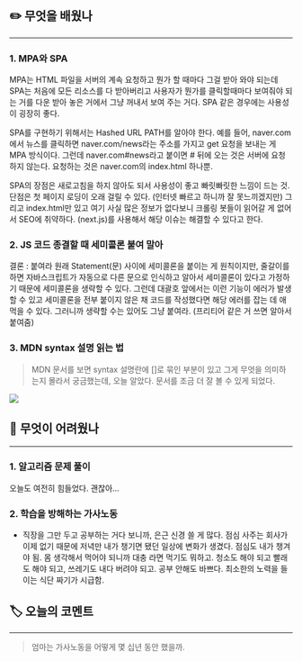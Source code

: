 ## ✏️ 무엇을 배웠나
---

### 1. MPA와 SPA
MPA는 HTML 파일을 서버의 계속 요청하고 뭔가 할 때마다 그걸 받아 와야 되는데 SPA는 처음에 모든 리소스를 다 받아버리고 사용자가 뭔가를 클릭할때마다 보여줘야 되는 거를 다운 받아 놓은 거에서 그냥 꺼내서 보여 주는 거다. SPA 같은 경우에는 사용성이 굉장히 좋다.

SPA를 구현하기 위해서는 Hashed URL PATH를 알아야 한다. 예를 들어, naver.com에서 뉴스를 클릭하면 naver.com/news라는 주소를 가지고 get 요청을 보내는 게 MPA 방식이다. 그런데 naver.com#news라고 붙이면 # 뒤에 오는 것은 서버에 요청하지 않는다. 요청하는 것은 naver.com의 index.html 하나뿐.

SPA의 장점은 새로고침을 하지 않아도 되서 사용성이 좋고 빠릿빠릿한 느낌이 드는 것. 단점은 첫 페이지 로딩이 오래 걸릴 수 있다. (인터넷 빠르고 하니까 잘 못느끼겠지만) 그리고 index.html만 있고 여기 사실 많은 정보가 없다보니 크롤링 봇들이 읽어갈 게 없어서 SEO에 취약하다. (next.js)를 사용해서 해당 이슈는 해결할 수 있다고 한다.
### 2. JS 코드 종결할 때 세미콜론 붙여 말아
결론 : 붙여라
원래 Statement(문) 사이에 세미콜론을 붙이는 게 원칙이지만, 줄갈이를 하면 자바스크립트가 자동으로 다른 문으로 인식하고 알아서 세미콜론이 있다고 가정하기 때문에 세미콜론을 생략할 수 있다. 그런데 대괄호 앞에서는 이런 기능이 에러가 발생할 수 있고 세미콜론을 전부 붙이지 않은 채 코드를 작성했다면 해당 에러를 잡는 데 애 먹을 수 있다. 그러니까 생략할 수는 있어도 그냥 붙여라. (프리티어 같은 거 쓰면 알아서 붙여줌)
### 3. MDN syntax 설명 읽는 법

> MDN 문서를 보면 syntax 설명란에 []로 묶인 부분이 있고 그게 무엇을 의미하는지 몰라서 궁금했는데, 오늘 알았다. 문서를 조금 더 잘 볼 수 있게 되었다.

![](https://velog.velcdn.com/images/mkdavdi123/post/05a236fa-ed56-48cd-95be-3d79e06e86b0/image.png)


## 🥵 무엇이 어려웠나
---

### 1. 알고리즘 문제 풀이
오늘도 여전히 힘들었다. 괜찮아...
### 2. 학습을 방해하는 가사노동
- 직장을 그만 두고 공부하는 거다 보니까, 은근 신경 쓸 게 많다. 점심 사주는 회사가 이제 없기 때문에 저녁만 내가 챙기면 됐던 일상에 변화가 생겼다. 점심도 내가 챙겨야 됨. 몸 생각해서 먹어야 되니까 대충 라면 먹기도 뭐하고. 청소도 해야 되고 빨래도 해야 되고, 쓰레기도 내다 버려야 되고. 공부 안해도 바쁘다. 최소한의 노력을 들이는 식단 짜기가 시급함.

## 🏷️ 오늘의 코멘트
---

> 엄마는 가사노동을 어떻게 몇 십년 동안 했을까.